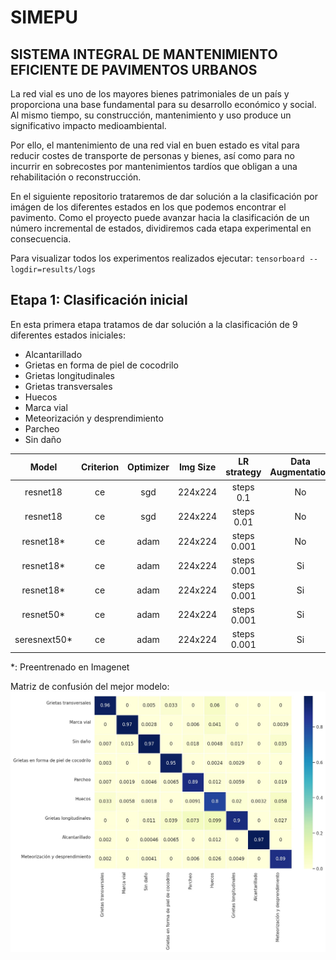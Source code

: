 # SIMEPU
## SISTEMA INTEGRAL DE MANTENIMIENTO EFICIENTE DE PAVIMENTOS URBANOS

La red vial es uno de los mayores bienes patrimoniales de un país y proporciona una base fundamental 
para su desarrollo económico y social. Al mismo tiempo, su construcción, mantenimiento y uso produce un 
significativo impacto medioambiental.

Por ello, el mantenimiento de una red vial en buen estado es vital para reducir costes de transporte de personas 
y bienes, así como para no incurrir en sobrecostes por mantenimientos tardíos que obligan a una 
rehabilitación o reconstrucción.

En el siguiente repositorio trataremos de dar solución a la clasificación por imágen de los diferentes estados
en los que podemos encontrar el pavimento. Como el proyecto puede avanzar hacia la clasificación de un número
incremental de estados, dividiremos cada etapa experimental en consecuencia. 

Para visualizar todos los experimentos realizados ejecutar: `tensorboard --logdir=results/logs`

## Etapa 1: Clasificación inicial

En esta primera etapa tratamos de dar solución a la clasificación de 9 diferentes estados iniciales:
  - Alcantarillado
  - Grietas en forma de piel de cocodrilo
  - Grietas longitudinales
  - Grietas transversales
  - Huecos
  - Marca vial
  - Meteorización y desprendimiento
  - Parcheo
  - Sin daño

|     Model    | Criterion  | Optimizer |  Img Size  |  LR strategy  | Data Augmentation |      Extra       | Val Accuracy |
|:------------:|:----------:|:---------:|:----------:|:-------------:|:-----------------:|:----------------:|:------------:|
| resnet18     |     ce     |    sgd    |  224x224   |  steps 0.1    |         No        |   ------------   |    90.05%    |
| resnet18     |     ce     |    sgd    |  224x224   |  steps 0.01   |         No        |   ------------   |    90.55%    |
| resnet18*    |     ce     |    adam   |  224x224   |  steps 0.001  |         No        |   ------------   |    92.80%    |
| resnet18*    |     ce     |    adam   |  224x224   |  steps 0.001  |         Si        |   ------------   |    94.00%    |
| resnet18*    |     ce     |    adam   |  224x224   |  steps 0.001  |         Si        |   WeightedLoss   |    94.36%    |
| resnet50*    |     ce     |    adam   |  224x224   |  steps 0.001  |         Si        |   WeightedLoss   |    93.05%    |
| seresnext50* |     ce     |    adam   |  224x224   |  steps 0.001  |         Si        |   WeightedLoss   |    94.12%    |

*: Preentrenado en Imagenet

Matriz de confusión del mejor modelo:
![Best Model Confusion Matrix](results/resnet18_adam_256to224_lr0.001_DA_pretrained_weightedLoss/confusion_matrix.jpg "Best Model Confusion Matrix")
